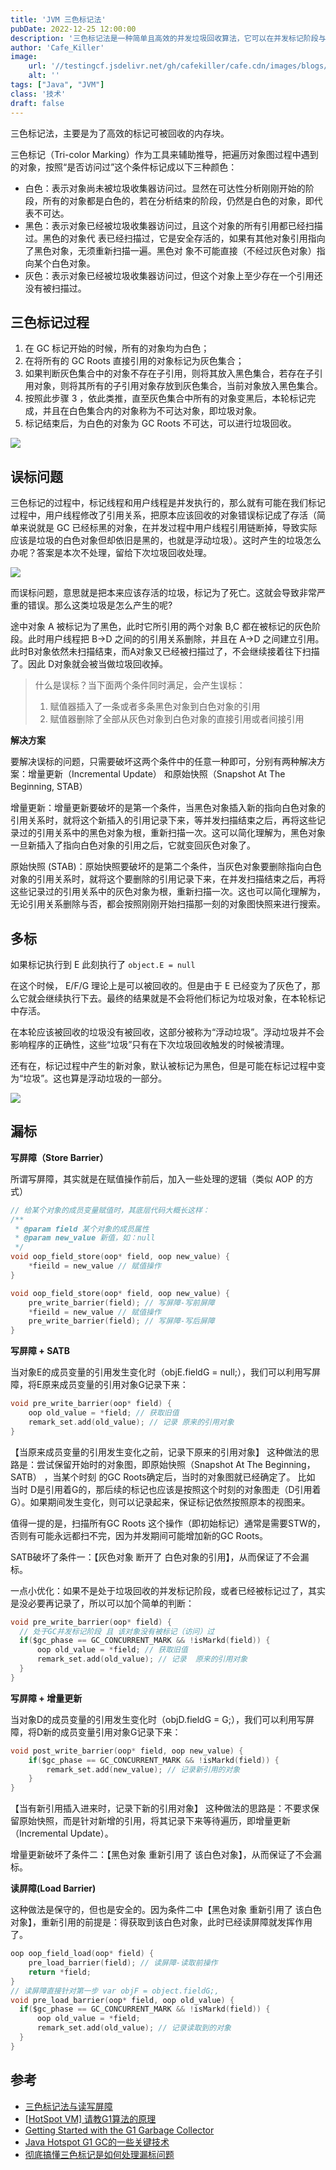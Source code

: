 ```yaml
---
title: 'JVM 三色标记法'
pubDate: 2022-12-25 12:00:00
description: '三色标记法是一种简单且高效的并发垃圾回收算法，它可以在并发标记阶段与应用程序并发执行，从而减少垃圾回收对应用程序的影响。然而，它也存在一些问题，比如浮动垃圾和读屏障，需要通过一些优化技术来解决。'
author: 'Cafe_Killer'
image:
    url: '//testingcf.jsdelivr.net/gh/cafekiller/cafe.cdn/images/blogs/post221225_1.awebp'
    alt: ''
tags: ["Java", "JVM"]
class: '技术'
draft: false
---
```


三色标记法，主要是为了高效的标记可被回收的内存块。

三色标记（Tri-color Marking）作为工具来辅助推导，把遍历对象图过程中遇到的对象，按照“是否访问过”这个条件标记成以下三种颜色：

- 白色：表示对象尚未被垃圾收集器访问过。显然在可达性分析刚刚开始的阶段，所有的对象都是白色的，若在分析结束的阶段，仍然是白色的对象，即代表不可达。
- 黑色：表示对象已经被垃圾收集器访问过，且这个对象的所有引用都已经扫描过。黑色的对象代 表已经扫描过，它是安全存活的，如果有其他对象引用指向了黑色对象，无须重新扫描一遍。黑色对 象不可能直接（不经过灰色对象）指向某个白色对象。
- 灰色：表示对象已经被垃圾收集器访问过，但这个对象上至少存在一个引用还没有被扫描过。

## 三色标记过程

1. 在  GC 标记开始的时候，所有的对象均为白色；
2. 在将所有的 GC Roots 直接引用的对象标记为灰色集合；
3. 如果判断灰色集合中的对象不存在子引用，则将其放入黑色集合，若存在子引用对象，则将其所有的子引用对象存放到灰色集合，当前对象放入黑色集合。
4. 按照此步骤 3 ，依此类推，直至灰色集合中所有的对象变黑后，本轮标记完成，并且在白色集合内的对象称为不可达对象，即垃圾对象。
5. 标记结束后，为白色的对象为 GC Roots 不可达，可以进行垃圾回收。

![](//testingcf.jsdelivr.net/gh/cafekiller/cafe.cdn/images/blogs/post221225_2.awebp)

## 误标问题

三色标记的过程中，标记线程和用户线程是并发执行的，那么就有可能在我们标记过程中，用户线程修改了引用关系，把原本应该回收的对象错误标记成了存活<small-text>（简单来说就是 GC 已经标黑的对象，在并发过程中用户线程引用链断掉，导致实际应该是垃圾的白色对象但却依旧是黑的，也就是浮动垃圾）</small-text>。这时产生的垃圾怎么办呢？答案是本次不处理，留给下次垃圾回收处理。

![](//testingcf.jsdelivr.net/gh/cafekiller/cafe.cdn/images/blogs/post221225_3.awebp)

而误标问题，意思就是把本来应该存活的垃圾，标记为了死亡。这就会导致非常严重的错误。那么这类垃圾是怎么产生的呢?

途中对象 A 被标记为了黑色，此时它所引用的两个对象 B,C 都在被标记的灰色阶段。此时用户线程把 B->D 之间的的引用关系删除，并且在 A->D 之间建立引用。此时B对象依然未扫描结束，而A对象又已经被扫描过了，不会继续接着往下扫描了。因此 D对象就会被当做垃圾回收掉。

> 什么是误标？当下面两个条件同时满足，会产生误标：
> 
> 1. 赋值器插入了一条或者多条黑色对象到白色对象的引用
> 2. 赋值器删除了全部从灰色对象到白色对象的直接引用或者间接引用

**解决方案**

要解决误标的问题，只需要破坏这两个条件中的任意一种即可，分别有两种解决方案：增量更新（Incremental Update） 和原始快照（Snapshot At The Beginning, STAB）

增量更新：增量更新要破坏的是第一个条件，当黑色对象插入新的指向白色对象的引用关系时，就将这个新插入的引用记录下来，等并发扫描结束之后，再将这些记录过的引用关系中的黑色对象为根，重新扫描一次。这可以简化理解为，黑色对象一旦新插入了指向白色对象的引用之后，它就变回灰色对象了。

原始快照 (STAB)：原始快照要破坏的是第二个条件，当灰色对象要删除指向白色对象的引用关系时，就将这个要删除的引用记录下来，在并发扫描结束之后，再将这些记录过的引用关系中的灰色对象为根，重新扫描一次。这也可以简化理解为，无论引用关系删除与否，都会按照刚刚开始扫描那一刻的对象图快照来进行搜索。

## 多标

如果标记执行到 E 此刻执行了 `object.E = null`

在这个时候， E/F/G 理论上是可以被回收的。但是由于 E 已经变为了灰色了，那么它就会继续执行下去。最终的结果就是不会将他们标记为垃圾对象，在本轮标记中存活。

在本轮应该被回收的垃圾没有被回收，这部分被称为“浮动垃圾”。浮动垃圾并不会影响程序的正确性，这些“垃圾”只有在下次垃圾回收触发的时候被清理。

还有在，标记过程中产生的新对象，默认被标记为黑色，但是可能在标记过程中变为“垃圾”。这也算是浮动垃圾的一部分。

![](//testingcf.jsdelivr.net/gh/cafekiller/cafe.cdn/images/blogs/post221225_4.awebp)

## 漏标

**写屏障（Store Barrier）**

所谓写屏障，其实就是在赋值操作前后，加入一些处理的逻辑（类似 AOP 的方式）

```c
// 给某个对象的成员变量赋值时，其底层代码大概长这样：
/**
 * @param field 某个对象的成员属性
 * @param new_value 新值，如：null
 */
void oop_field_store(oop* field, oop new_value) {
    *fieild = new_value // 赋值操作
}

void oop_field_store(oop* field, oop new_value) {
    pre_write_barrier(field); // 写屏障-写前屏障
    *fieild = new_value // 赋值操作 
    pre_write_barrier(field); // 写屏障-写后屏障
}
```

**写屏障 + SATB**

当对象E的成员变量的引用发生变化时（objE.fieldG = null;），我们可以利用写屏障，将E原来成员变量的引用对象G记录下来：

```c
void pre_write_barrier(oop* field) {
    oop old_value = *field; // 获取旧值
    remark_set.add(old_value); // 记录 原来的引用对象
}
```

【当原来成员变量的引用发生变化之前，记录下原来的引用对象】
这种做法的思路是：尝试保留开始时的对象图，即原始快照（Snapshot At The Beginning，SATB） ，当某个时刻 的GC Roots确定后，当时的对象图就已经确定了。
比如 当时 D是引用着G的，那后续的标记也应该是按照这个时刻的对象图走（D引用着G）。如果期间发生变化，则可以记录起来，保证标记依然按照原本的视图来。

值得一提的是，扫描所有GC Roots 这个操作（即初始标记）通常是需要STW的，否则有可能永远都扫不完，因为并发期间可能增加新的GC Roots。

SATB破坏了条件一：【灰色对象 断开了 白色对象的引用】，从而保证了不会漏标。

一点小优化：如果不是处于垃圾回收的并发标记阶段，或者已经被标记过了，其实是没必要再记录了，所以可以加个简单的判断：

```c
void pre_write_barrier(oop* field) {
  // 处于GC并发标记阶段 且 该对象没有被标记（访问）过
  if($gc_phase == GC_CONCURRENT_MARK && !isMarkd(field)) { 
      oop old_value = *field; // 获取旧值
      remark_set.add(old_value); // 记录  原来的引用对象
  }
}
```

**写屏障 + 增量更新**

当对象D的成员变量的引用发生变化时（objD.fieldG = G;），我们可以利用写屏障，将D新的成员变量引用对象G记录下来：

```c
void post_write_barrier(oop* field, oop new_value) {  
    if($gc_phase == GC_CONCURRENT_MARK && !isMarkd(field)) {
        remark_set.add(new_value); // 记录新引用的对象
    }
}
```

【当有新引用插入进来时，记录下新的引用对象】
这种做法的思路是：不要求保留原始快照，而是针对新增的引用，将其记录下来等待遍历，即增量更新（Incremental Update）。

增量更新破坏了条件二：【黑色对象 重新引用了 该白色对象】，从而保证了不会漏标。

**读屏障(Load Barrier)**

这种做法是保守的，但也是安全的。因为条件二中【黑色对象 重新引用了 该白色对象】，重新引用的前提是：得获取到该白色对象，此时已经读屏障就发挥作用了。

```c
oop oop_field_load(oop* field) {
    pre_load_barrier(field); // 读屏障-读取前操作
    return *field;
}
// 读屏障直接针对第一步 var objF = object.fieldG;,
void pre_load_barrier(oop* field, oop old_value) {  
  if($gc_phase == GC_CONCURRENT_MARK && !isMarkd(field)) {
      oop old_value = *field;
      remark_set.add(old_value); // 记录读取到的对象
  }
}
```

## 参考

- [三色标记法与读写屏障](https://www.jianshu.com/p/12544c0ad5c1)
- [[HotSpot VM] 请教G1算法的原理](https://hllvm-group.iteye.com/group/topic/44381)
- [Getting Started with the G1 Garbage Collector](https://www.oracle.com/webfolder/technetwork/tutorials/obe/java/G1GettingStarted/index.html)
- [Java Hotspot G1 GC的一些关键技术](https://tech.meituan.com/2016/09/23/g1.html)
- [彻底搞懂三色标记是如何处理漏标问题](https://blog.csdn.net/weixin_47184173/article/details/113622421)



